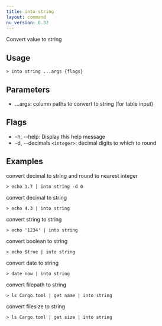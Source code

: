 ```yaml
---
title: into string
layout: command
nu_version: 0.32
---
```


Convert value to string

## Usage

```shell
> into string ...args {flags}
```

## Parameters

- ...args: column paths to convert to string (for table input)

## Flags

- -h, --help: Display this help message
- -d, --decimals `<integer>`: decimal digits to which to round

## Examples

convert decimal to string and round to nearest integer

```shell
> echo 1.7 | into string -d 0
```

convert decimal to string

```shell
> echo 4.3 | into string
```

convert string to string

```shell
> echo '1234' | into string
```

convert boolean to string

```shell
> echo $true | into string
```

convert date to string

```shell
> date now | into string
```

convert filepath to string

```shell
> ls Cargo.toml | get name | into string
```

convert filesize to string

```shell
> ls Cargo.toml | get size | into string
```
